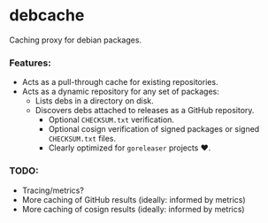 # debcache

Caching proxy for debian packages.

### Features:

* Acts as a pull-through cache for existing repositories.
* Acts as a dynamic repository for any set of packages:
    * Lists debs in a directory on disk.
    * Discovers debs attached to releases as a GitHub repository.
        * Optional `CHECKSUM.txt` verification.
        * Optional cosign verification of signed packages or signed `CHECKSUM.txt` files.
        * Clearly optimized for `goreleaser` projects ❤️.

### TODO:

- Tracing/metrics?
- More caching of GitHub results (ideally: informed by metrics)
- More caching of cosign results (ideally: informed by metrics)
